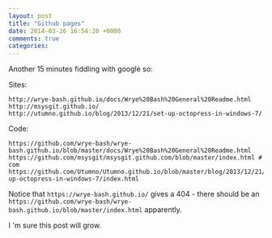 ```yaml
---
layout: post
title: "Github pages"
date: 2014-03-26 16:54:20 +0000
comments: true
categories:
---
```


Another 15 minutes fiddling with google so:

Sites:

	http://wrye-bash.github.io/docs/Wrye%20Bash%20General%20Readme.html
	http://msysgit.github.io/
	http://utumno.github.io/blog/2013/12/21/set-up-octopress-in-windows-7/

Code:

	https://github.com/wrye-bash/wrye-bash.github.io/blob/master/docs/Wrye%20Bash%20General%20Readme.html
	https://github.com/msysgit/msysgit.github.com/blob/master/index.html # com
	https://github.com/Utumno/Utumno.github.io/blob/master/blog/2013/12/21/set-up-octopress-in-windows-7/index.html

Notice that	`https://wrye-bash.github.io/` gives a 404 - there should be an `https://github.com/wrye-bash/wrye-bash.github.io/blob/master/index.html` apparently.

I 'm sure this post will grow.
